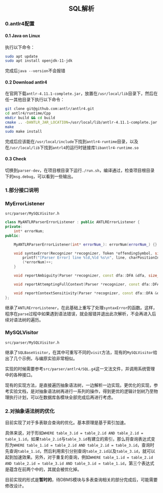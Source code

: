 ## <center>SQL解析</center>

### 0.antlr4配置

#### 0.1 Java on Linux

执行以下命令：

```bash
sudo apt update
sudo apt install openjdk-11-jdk
```

完成后`java --version`不会报错

#### 0.2 Download antlr4

在官网下载`antlr-4.11.1-complete.jar`，放置在`/usr/local/lib`目录下，然后在任一其他目录下执行以下命令：

```bash
git clone git@github.com:antlr/antlr4.git
cd antlr4/runtime/Cpp
mkdir build && cd build
cmake .. -DANTLR_JAR_LOCATION=/usr/local/lib/antlr-4.11.1-complete.jar -DCMAKE_INSTALL_PREFIX=/usr/local -DWITH_DEMO=True
make
sudo make install
```

完成后应该能在`/usr/local/include`下找到`antlr4-runtime`目录，以及在`/usr/local/lib`下找到`antrl4`的运行时链接库`libantlr4-runtime.so`

#### 0.3 Check

切换到`parser-dev`，在项目根目录下运行`./run.sh`，编译通过，检查项目根目录下的`msg.debug`，可以看到一些输出。

### 1.部分接口说明

### MyErrorListener

`src/parser/MySQLVisitor.h`

```C++
class MyANTLRParserErrorListener : public ANTLRErrorListener {
private:
    int* errorNum;
public:

    MyANTLRParserErrorListener(int* errorNum_): errorNum(errorNum_) {}

    void syntaxError(Recognizer *recognizer, Token *offendingSymbol, size_t line, size_t charPositionInLine, const std::string &msg, std::exception_ptr e) override {
        printf("[Parser Error] line %ld,%ld %s\n", line, charPositionInLine, msg.c_str());
        (*errorNum)++;
    }

    void reportAmbiguity(Parser *recognizer, const dfa::DFA &dfa, size_t startIndex, size_t stopIndex, bool exact, const antlrcpp::BitSet &ambigAlts, atn::ATNConfigSet *configs) override {}

    void reportAttemptingFullContext(Parser *recognizer, const dfa::DFA &dfa, size_t startIndex, size_t stopIndex, const antlrcpp::BitSet &conflictingAlts, atn::ATNConfigSet *configs) override {}

    void reportContextSensitivity(Parser *recognizer, const dfa::DFA &dfa, size_t startIndex, size_t stopIndex, size_t prediction, atn::ATNConfigSet *configs) override {}
};
```

继承了`ANTLRErrorListener`，在此基础上重写了处理`syntaxError`的函数。这样，程序在`parse`过程中如果遇到语法错误，就会报错并退出此次解析，不会再进入后续对语法树的遍历。

### MySQLVisitor

`src/parser/MySQLVisitor.h`

继承了`SQLBaseVisitor`，在其中可重写不同的`visit`方法，现有的`MySQLVisitor`给出了几个示例，与编原实验非常相似。

实现的时候需要参考`src/parser/antlr4/SQL.g4`这一文法文件，并调用系统管理中的各种接口。

现有的实现方法，是直接遍历抽象语法树，一边解析一边实现。更优化的实现，参考实验文档，是对抽象语法树再进行一系列的操作，得到更优的逻辑计划树乃至物理执行计划，可以在数据库各模块全部完成后再进行考虑。

### 2.对抽象语法树的优化

目前实现了对于多表联合查询的优化。基本原理是基于索引加速。

具体来说，对于形如`WHERE table_3.id = table_2.id AND table_2.id = table_1.id`，如果`table_2.id`与`table_3.id`有建立的索引，那么将查询表达式变形为`WHERE table_1.id = table_2.id AND table_2.id = table_3.id`，查询时先查询`table_1.id`，然后利用索引分别查询`table_2.id`以及`table_3.id`，就可以起到加速效果。另外，对于重复的查询，例如`WHERE table_1.id = table_2.id AND table_2.id = table_3.id AND table_3.id = table_1.id`，第三个表达式是蕴含在前两个中的，其就会被优化掉。

目前实现的形式是**暂时的**，待DBMS模块与多表查询相关的部分完成后，可能需要修改设计。
